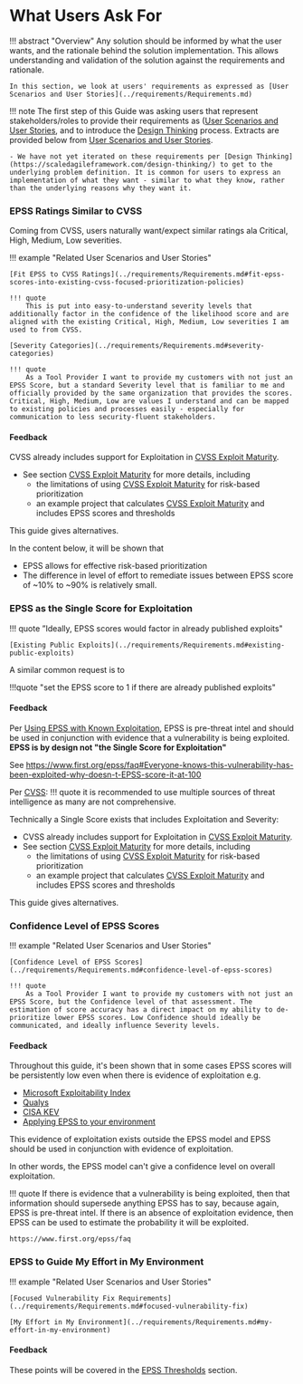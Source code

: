 # What Users Ask For

!!! abstract "Overview"
    Any solution should be informed by what the user wants, and the rationale behind the solution implementation. This allows understanding and validation of the solution against the requirements and rationale. 

    In this section, we look at users' requirements as expressed as [User Scenarios and User Stories](../requirements/Requirements.md)

!!! note
    The first step of this Guide was asking users that represent stakeholders/roles to provide their requirements as ([User Scenarios and User Stories](../requirements/Requirements.md), and to introduce the [Design Thinking](https://scaledagileframework.com/design-thinking/) process. Extracts are provided below from [User Scenarios and User Stories](../requirements/Requirements.md).

    - We have not yet iterated on these requirements per [Design Thinking](https://scaledagileframework.com/design-thinking/) to get to the underlying problem definition. It is common for users to express an implementation of what they want - similar to what they know, rather than the underlying reasons why they want it. 

### EPSS Ratings Similar to CVSS

Coming from CVSS, users naturally want/expect similar ratings ala Critical, High, Medium, Low severities.

!!! example "Related User Scenarios and User Stories"

    [Fit EPSS to CVSS Ratings](../requirements/Requirements.md#fit-epss-scores-into-existing-cvss-focused-prioritization-policies)
        
    !!! quote
        This is put into easy-to-understand severity levels that additionally factor in the confidence of the likelihood score and are aligned with the existing Critical, High, Medium, Low severities I am used to from CVSS.

    [Severity Categories](../requirements/Requirements.md#severity-categories)

    !!! quote
        As a Tool Provider I want to provide my customers with not just an EPSS Score, but a standard Severity level that is familiar to me and officially provided by the same organization that provides the scores. Critical, High, Medium, Low are values I understand and can be mapped to existing policies and processes easily - especially for communication to less security-fluent stakeholders.

#### Feedback

CVSS already includes support for Exploitation in [CVSS Exploit Maturity](../risk/Understanding_Risk.md#cvss-exploit-maturity).

* See section [CVSS Exploit Maturity](../cvss/CVSS.md#cvss-exploit-maturity) for more details, including 
    * the limitations of using [CVSS Exploit Maturity](../cvss/CVSS.md#cvss-exploit-maturity) for risk-based prioritization
    * an example project that calculates [CVSS Exploit Maturity](../cvss/CVSS.md#cvss-exploit-maturity) and includes EPSS scores and thresholds


This guide gives alternatives.

In the content below, it will be shown that  

* EPSS allows for effective risk-based prioritization
* The difference in level of effort to remediate issues between EPSS score of ~10% to ~90% is relatively small.
  


### EPSS as the Single Score for Exploitation

!!! quote
    ”Ideally, EPSS scores would factor in already published exploits"

    [Existing Public Exploits](../requirements/Requirements.md#existing-public-exploits)

A similar common request is to

!!!quote
    "set the EPSS score to 1 if there are already published exploits"

#### Feedback
Per [Using EPSS with Known Exploitation](../epss/Introduction_to_EPSS.md#using-epss-with-known-exploitation), EPSS is pre-threat intel and should be used in conjunction with evidence that a vulnerability is being exploited. 
    **EPSS is by design not "the Single Score for Exploitation"**

See https://www.first.org/epss/faq#Everyone-knows-this-vulnerability-has-been-exploited-why-doesn-t-EPSS-score-it-at-100

Per [CVSS](https://www.first.org/cvss/v4.0/specification-document#Threat-Metrics):
!!! quote
    it is recommended to use multiple sources of threat intelligence as many are not comprehensive.

Technically a Single Score exists that includes Exploitation and Severity:

* CVSS already includes support for Exploitation in [CVSS Exploit Maturity](../risk/Understanding_Risk.md#cvss-exploit-maturity).
* See section [CVSS Exploit Maturity](../cvss/CVSS.md#cvss-exploit-maturity) for more details, including 
    * the limitations of using [CVSS Exploit Maturity](../cvss/CVSS.md#cvss-exploit-maturity) for risk-based prioritization
    * an example project that calculates [CVSS Exploit Maturity](../cvss/CVSS.md#cvss-exploit-maturity) and includes EPSS scores and thresholds

This guide gives alternatives.


### Confidence Level of EPSS Scores

!!! example "Related User Scenarios and User Stories"

    [Confidence Level of EPSS Scores](../requirements/Requirements.md#confidence-level-of-epss-scores)

    !!! quote
        As a Tool Provider I want to provide my customers with not just an EPSS Score, but the Confidence level of that assessment. The estimation of score accuracy has a direct impact on my ability to de-prioritize lower EPSS scores. Low Confidence should ideally be communicated, and ideally influence Severity levels.

#### Feedback
Throughout this guide, it's been shown that in some cases EPSS scores will be persistently low even when there is evidence of exploitation e.g. 

* [Microsoft Exploitability Index](../vendors/Microsoft_Exploitability_Index.md)
* [Qualys](../vendors/Qualys.md)
* [CISA KEV](../cisa_kev/cisa_kev.md)
* [Applying EPSS to your environment](Applying_EPSS_to_your_environment.md)

This evidence of exploitation exists outside the EPSS model and EPSS should be used in conjunction with evidence of exploitation. 

In other words, the EPSS model can't give a confidence level on overall exploitation.

!!! quote
    If there is evidence that a vulnerability is being exploited, then that information should supersede anything EPSS has to say, because again, EPSS is pre-threat intel. If there is an absence of exploitation evidence, then EPSS can be used to estimate the probability it will be exploited. 
    
    https://www.first.org/epss/faq


### EPSS to Guide My Effort in My Environment

!!! example "Related User Scenarios and User Stories"

    [Focused Vulnerability Fix Requirements](../requirements/Requirements.md#focused-vulnerability-fix)

    [My Effort in My Environment](../requirements/Requirements.md#my-effort-in-my-environment)

#### Feedback

These points will be covered in the [EPSS Thresholds](./EPSS_Thresholds.md) section. 



